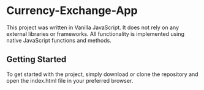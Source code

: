 # Currency-Exchange-App

This project was written in Vanilla JavaScript. It does not rely on any external libraries or frameworks. All functionality is implemented using native JavaScript functions and methods.

## Getting Started

To get started with the project, simply download or clone the repository and open the index.html file in your preferred browser.
